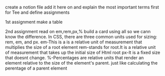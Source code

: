create a notion file add it here on and explain the most important terms first for Tee and define assignments

1st assignment make a table 

2nd assignment read on em,rem,px,% build a card 
using all so we cann know the difference.
In CSS, there are three common units used for sizing: rem, em, and px.
em-This is a  is a relative unit of measurement that multiplies the size of a root element
rem-stands for root.It is a relative unit of measurement that takes up the initial size of Html root
px-It is a fixed size that doesnt change.
%-Percentages are relative units that render an element relative to the size of the element's parent. just like calculating the perentage of a parent element




